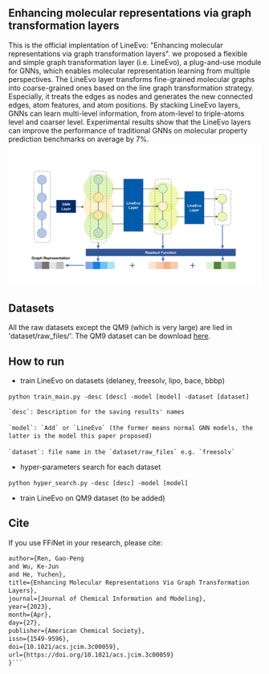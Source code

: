## Enhancing molecular representations via graph transformation layers
This is the official implentation of LineEvo: "Enhancing molecular representations via graph transformation layers". we proposed a flexible and simple graph transformation layer (i.e. LineEvo), a plug-and-use module for GNNs, which enables molecular representation learning from multiple perspectives. The LineEvo layer transforms fine-grained molecular graphs into coarse-grained ones based on the line graph transformation strategy. Especially, it treats the edges as nodes and generates the new connected edges, atom features, and atom positions. By stacking LineEvo layers, GNNs can learn multi-level information, from atom-level to triple-atoms level and coarser level. Experimental results show that the LineEvo layers can improve the performance of traditional GNNs on molecular property prediction benchmarks on average by 7%.
![LineEvo Structure](./results/TOC.jpg)

## Datasets
All the raw datasets except the QM9 (which is very large) are lied in 'dataset/raw_files/'. The QM9 dataset can be download [here](https://deepchemdata.s3-us-west-1.amazonaws.com/datasets/molnet_publish/qm9.zip).

## How to run
- train LineEvo on datasets (delaney, freesolv, lipo, bace, bbbp)

```python train_main.py -desc [desc] -model [model] -dataset [dataset]```

    `desc`: Description for the saving results' names
    
    `model`: `Add` or `LineEvo` (the former means normal GNN models, the latter is the model this paper proposed)
    
    `dataset`: file name in the `dataset/raw_files` e.g. `freesolv`

- hyper-parameters search for each dataset

```python hyper_search.py -desc [desc] -model [model]```

- train LineEvo on QM9 dataset (to be added)

## Cite
If you use FFiNet in your research, please cite:
  ```@Article{Ren2023,
  author={Ren, Gao-Peng
  and Wu, Ke-Jun
  and He, Yuchen},
  title={Enhancing Molecular Representations Via Graph Transformation Layers},
  journal={Journal of Chemical Information and Modeling},
  year={2023},
  month={Apr},
  day={27},
  publisher={American Chemical Society},
  issn={1549-9596},
  doi={10.1021/acs.jcim.3c00059},
  url={https://doi.org/10.1021/acs.jcim.3c00059}
  }```

